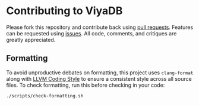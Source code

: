 Contributing to ViyaDB
========================

Please fork this repository and contribute back using [pull requests](https://github.com/viyadb/viyadb/pulls). Features can be requested using [issues](https://github.com/viyadb/viyadb/issues). All code, comments, and critiques are greatly appreciated.

## Formatting

To avoid unproductive debates on formatting, this project uses `clang-format` along with [LLVM Coding Style](http://llvm.org/docs/CodingStandards.html) to ensure a consistent style across all source files. To check formatting, run this before checking in your code:

```
./scripts/check-formatting.sh
```

